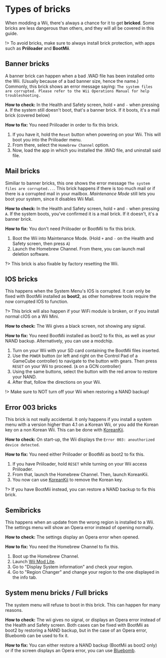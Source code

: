 # Types of bricks

When modding a Wii, there's always a chance for it to get **bricked**. Some bricks are less dangerous than others, and they will all be covered in this guide.

!> To avoid bricks, make sure to always install brick protection, with apps such as **Priiloader** and **BootMii**.

## Banner bricks
A banner brick can happen when a bad .WAD file has been installed onto the Wii. (Usually because of a bad banner size, hence the name.) Commonly, this brick shows an error message saying: `The system files are corrupted. Please refer to the Wii Operations Manual for help troubleshooting.`

**How to check:** In the Health and Safety screen, hold `+` and `-` when pressing `A`. If the system still doesn't boot, that's a banner brick. If it boots, it's a mail brick (covered below)

**How to fix:** You need Priiloader in order to fix this brick. 
1. If you have it, hold the `Reset` button when powering on your Wii. This will boot you into the Priiloader menu.
2. From there, select the `Homebrew Channel` option.
3. Now, load the app in which you installed the .WAD file, and uninstall said file.

## Mail bricks
Similiar to banner bricks, this one shows the error message `The system files are corrupted...`. This brick happens if there is too much mail or if there is a corrupted mail in your mailbox.
*Maintenance Mode* still lets you boot your system, since it disables Wii Mail.

**How to check:** In the Health and Safety screen, hold `+` and `-` when pressing `A`. If the system boots, you've confirmed it is a mail brick. If it doesn't, it's a banner brick.

**How to fix:** You don't need Priiloader or BootMii to fix this brick.
1. Boot the Wii into Maintenance Mode. (Hold `+` and `-` on the Health and Safety screen, then press `A`)
2. Launch the Homebrew Channel. From there, you can launch mail deletion software.

?> This brick is also fixable by factory resetting the Wii.

## IOS bricks
This happens when the System Menu's IOS is corrupted. It can only be fixed with BootMii installed as **boot2**, as other homebrew tools require the now corrupted IOS to function.

?> This brick will also happen if your WiFi module is broken, or if you install normal cIOS on a Wii Mini.

**How to check:** The Wii gives a black screen, not showing any signal.

**How to fix:** You need BootMii installed as boot2 to fix this, as well as your NAND backup. Alternatively, you can use a modchip.
1. Turn on your Wii with your SD card containing the BootMii files inserted.
2. Use the `POWER` button (or left and right on the Control Pad of a GameCube controller) to navigate to the button with gears. Then press `RESET` on your Wii to proceed. (`A` on a GCN controller)
3. Using the same buttons, select the button with the red arrow to restore your NAND.
4. After that, follow the directions on your Wii.

!> Make sure to NOT turn off your Wii when restoring a NAND backup!

## Error 003 bricks
This brick is not really accidental. It only happens if you install a system menu with a version higher than 4.1 on a Korean Wii, or you add the Korean key on a non Korean Wii. This can be done with [KoreanKii](https://www.zuper64.github.io/wii-homebrew/#/koreankii).

**How to check:** On start-up, the Wii displays the `Error 003: anouthorized device detected`.

**How to fix:** You need either Priiloader or BootMii as boot2 to fix this.
1. If you have Priiloader, hold `RESET` while turning on your Wii access Priiloader.
2. From that, launch the Homebrew Channel. Then, launch KoreanKii.
3. You now can use [KoreanKii](https://www.zuper64.github.io/wii-homebrew/#/koreankii) to remove the Korean key.

?> If you have BootMii instead, you can restore a NAND backup to fix this brick.

## Semibricks
This happens when an update from the wrong region is installed to a Wii. The settings menu will show an Opera error instead of opening normally.

**How to check:** The settings display an Opera error when opened.

**How to fix:** You need the Homebrew Channel to fix this.
1. Boot up the Homebrew Channel.
2. Launch [Wii Mod Lite](https://www.hbb1.oscwii.org/api/v3/contents/WiiModLite/WiiModLite.zip).
3. Go to "Display System information" and check your region.
4. Go to "Region Changer" and change your region to the one displayed in the info tab.

## System menu bricks / Full bricks
The system menu will refuse to boot in this brick. This can happen for many reasons.

**How to check:** The wii gives no signal, or displays an Opera error instead of the Health and Safety screen. Both cases can be fixed with BootMii as boot2 by restoring a NAND backup, but in the case of an Opera error, Bluebomb can be used to fix it.

**How to fix:** You can either restore a NAND backup (BootMii as boot2 only) or if the screen displays an Opera error, you can use [Bluebomb](https://www.zuper64.github.io/wii-homebrew/#/bluebomb).